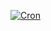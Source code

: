 [![Cron](https://github.com/eiurur/haito-map/actions/workflows/cron.yml/badge.svg)](https://github.com/eiurur/haito-map/actions/workflows/cron.yml)
